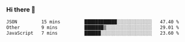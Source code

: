 ### Hi there 👋

<!--
**swolbroham/swolbroham** is a ✨ _special_ ✨ repository because its `README.md` (this file) appears on your GitHub profile.

Here are some ideas to get you started:

- 🔭 I’m currently working on ...
- 🌱 I’m currently learning ...
- 👯 I’m looking to collaborate on ...
- 🤔 I’m looking for help with ...
- 💬 Ask me about ...
- 📫 How to reach me: ...
- 😄 Pronouns: ...
- ⚡ Fun fact: ...
-->


<!--START_SECTION:waka-->

```txt
JSON         15 mins         ████████████░░░░░░░░░░░░░   47.40 %
Other        9 mins          ███████▒░░░░░░░░░░░░░░░░░   29.01 %
JavaScript   7 mins          ██████░░░░░░░░░░░░░░░░░░░   23.60 %
```

<!--END_SECTION:waka-->
